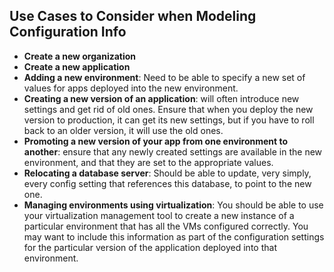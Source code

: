 ## Use Cases to Consider when Modeling Configuration Info ##
* **Create a new organization**
* **Create a new application**
* **Adding a new environment**: Need to be able to specify a new set of values for apps deployed into the new environment. 
* **Creating a new version of an application**: will often introduce new settings and get rid of old ones.  Ensure that when you deploy the new version to production, it can get its new settings, but if you have to roll back to an older version, it will use the old ones. 
* **Promoting a new version of your app from one environment to another**: ensure that any newly created settings are available in the new environment, and that they are set to the appropriate values. 
* **Relocating a database server**: Should be able to update, very simply, every config setting that references this database, to point to the new one. 
* **Managing environments using virtualization**: You should be able to use your virtualization management tool to create a new instance of a particular environment that has all the VMs configured correctly. You may want to include this information as part of the configuration settings for the particular version of the application deployed into that environment.